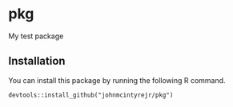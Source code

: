 # pkg
My test package

## Installation

You can install this package by running the following R command. 

`devtools::install_github("johnmcintyrejr/pkg")`
